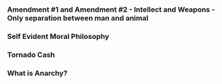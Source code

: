 
### Amendment #1 and Amendment #2 - Intellect and Weapons - Only separation between man and animal


### Self Evident Moral Philosophy


### Tornado Cash
 

### What is Anarchy?




